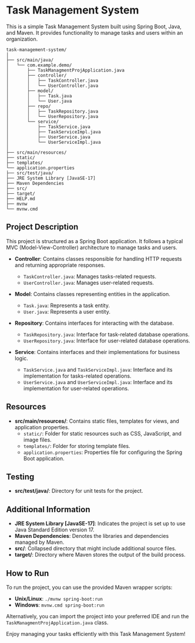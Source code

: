 # Task Management System

This is a simple Task Management System built using Spring Boot, Java, and Maven. It provides functionality to manage tasks and users within an organization.

```plaintext
task-management-system/
│
├── src/main/java/
│   └── com.example.demo/
│       ├── TaskManagmentProjApplication.java
│       ├── controller/
│       │   ├── TaskController.java
│       │   └── UserController.java
│       ├── model/
│       │   ├── Task.java
│       │   └── User.java
│       ├── repo/
│       │   ├── TaskRepository.java
│       │   └── UserRepository.java
│       └── service/
│           ├── TaskService.java
│           ├── TaskServiceImpl.java
│           ├── UserService.java
│           └── UserServiceImpl.java
│
├── src/main/resources/
├── static/
├── templates/
└── application.properties
├── src/test/java/
├── JRE System Library [JavaSE-17]
├── Maven Dependencies
├── src/
├── target/
├── HELP.md
├── mvnw
└── mvnw.cmd

```


## Project Description

This project is structured as a Spring Boot application. It follows a typical MVC (Model-View-Controller) architecture to manage tasks and users.

- **Controller**: Contains classes responsible for handling HTTP requests and returning appropriate responses.
  - `TaskController.java`: Manages tasks-related requests.
  - `UserController.java`: Manages user-related requests.
  
- **Model**: Contains classes representing entities in the application.
  - `Task.java`: Represents a task entity.
  - `User.java`: Represents a user entity.
  
- **Repository**: Contains interfaces for interacting with the database.
  - `TaskRepository.java`: Interface for task-related database operations.
  - `UserRepository.java`: Interface for user-related database operations.
  
- **Service**: Contains interfaces and their implementations for business logic.
  - `TaskService.java` and `TaskServiceImpl.java`: Interface and its implementation for tasks-related operations.
  - `UserService.java` and `UserServiceImpl.java`: Interface and its implementation for user-related operations.

## Resources

- **src/main/resources/**: Contains static files, templates for views, and application properties.
  - `static/`: Folder for static resources such as CSS, JavaScript, and image files.
  - `templates/`: Folder for storing template files.
  - `application.properties`: Properties file for configuring the Spring Boot application.

## Testing

- **src/test/java/**: Directory for unit tests for the project.

## Additional Information

- **JRE System Library [JavaSE-17]**: Indicates the project is set up to use Java Standard Edition version 17.
- **Maven Dependencies**: Denotes the libraries and dependencies managed by Maven.
- **src/**: Collapsed directory that might include additional source files.
- **target/**: Directory where Maven stores the output of the build process.

## How to Run

To run the project, you can use the provided Maven wrapper scripts:

- **Unix/Linux**: `./mvnw spring-boot:run`
- **Windows**: `mvnw.cmd spring-boot:run`

Alternatively, you can import the project into your preferred IDE and run the `TaskManagmentProjApplication.java` class.

Enjoy managing your tasks efficiently with this Task Management System!

